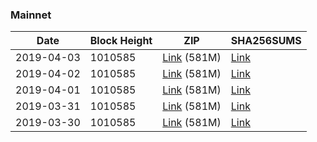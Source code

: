 ### Mainnet

|    Date    | Block Height | ZIP | SHA256SUMS |
| ---------- | ------------ | --- | ---------- |
| 2019-04-03 | 1010585 | [Link](https://s3-ap-southeast-2.amazonaws.com/ion-bootstrap/mainnet/2019-04-03/bootstrap.dat.zip) (581M) | [Link](https://s3-ap-southeast-2.amazonaws.com/ion-bootstrap/mainnet/2019-04-03/SHA256SUMS) |
| 2019-04-02 | 1010585 | [Link](https://s3-ap-southeast-2.amazonaws.com/ion-bootstrap/mainnet/2019-04-02/bootstrap.dat.zip) (581M) | [Link](https://s3-ap-southeast-2.amazonaws.com/ion-bootstrap/mainnet/2019-04-02/SHA256SUMS) |
| 2019-04-01 | 1010585 | [Link](https://s3-ap-southeast-2.amazonaws.com/ion-bootstrap/mainnet/2019-04-01/bootstrap.dat.zip) (581M) | [Link](https://s3-ap-southeast-2.amazonaws.com/ion-bootstrap/mainnet/2019-04-01/SHA256SUMS) |
| 2019-03-31 | 1010585 | [Link](https://s3-ap-southeast-2.amazonaws.com/ion-bootstrap/mainnet/2019-03-31/bootstrap.dat.zip) (581M) | [Link](https://s3-ap-southeast-2.amazonaws.com/ion-bootstrap/mainnet/2019-03-31/SHA256SUMS) |
| 2019-03-30 | 1010585 | [Link](https://s3-ap-southeast-2.amazonaws.com/ion-bootstrap/mainnet/2019-03-30/bootstrap.dat.zip) (581M) | [Link](https://s3-ap-southeast-2.amazonaws.com/ion-bootstrap/mainnet/2019-03-30/SHA256SUMS) |
